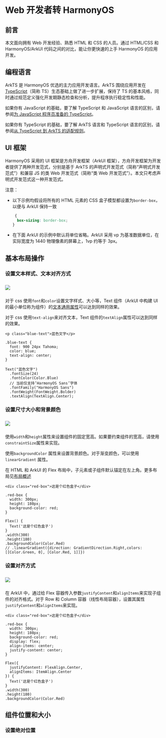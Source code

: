 # Web 开发者转 HarmonyOS

## 前言

本文面向拥有 Web 开发经验、熟悉 HTML 和 CSS 的人员。通过 HTML/CSS 和 HarmonyOS/ArkUI 代码之间的对比，能让你更快速的上手 HarmonyOS 的应用开发。

## 编程语言

ArkTS 是 HarmonyOS 优选的主力应用开发语言。ArkTS 围绕应用开发在[TypeScript](https://www.typescriptlang.org/)（简称 TS）生态基础上做了进一步扩展，保持了 TS 的基本风格，同时通过规范定义强化开发期静态检查和分析，提升程序执行稳定性和性能。

如果你有 JavaScript 的基础，要了解 TypeScript 和 JavaScript 语言的区别，请参阅[为 JavaScript 程序员准备的 TypeScript](https://www.typescriptlang.org/zh/docs/handbook/typescript-in-5-minutes.html)。

如果你有 TypeScript 的基础，要了解 ArkTS 语言和 TypeScript 语言的区别，请参阅[从 TypeScript 到 ArkTS 的适配规则](https://docs.openharmony.cn/pages/v4.1/zh-cn/application-dev/quick-start/typescript-to-arkts-migration-guide.md)。

## UI 框架

HarmonyOS 采用的 UI 框架是方舟开发框架（ArkUI 框架），方舟开发框架为开发者提供了两种开发范式，分别是基于 ArkTS 的声明式开发范式（简称“声明式开发范式”）和兼容 JS 的类 Web 开发范式（简称“类 Web 开发范式”）。本文只考虑声明式开发范式这一种开发范式。

注意：

- 以下示例均假设将所有的 HTML 元素的 CSS 盒子模型都设置为`border-box`，以便与 ArkUI 保持一致
  ```css
   {
    box-sizing: border-box;
  }
  ```
- 在下面 ArkUI 的示例中默认将单位省略。ArkUI 采用 vp 为基准数据单位，在实际宽度为 1440 物理像素的屏幕上，1vp 约等于 3px。

## 基本布局操作

### 设置文本样式、文本对齐方式

<image src="/image/article/01.png" class="show-img" />

对于 css 使用`font`和`color`设置文字样式、大小等，Text 组件（ArkUI 中构建 UI 的最小单位称为组件）的[文本通用属性](https://docs.openharmony.cn/pages/v4.1/zh-cn/application-dev/reference/apis-arkui/arkui-ts/ts-universal-attributes-text-style.md)可以达到同样的效果。

对于 css 使用`text-align`来对齐文本，Text 组件的`textAlign`属性可以达到同样的效果。

```css{4-6}
<p class="blue-text">蓝色文字</p>

.blue-text {
  font: 900 24px Tahoma;
  color: blue;
  text-align: center;
}
```

```tsx {2-7}
Text("蓝色文字")
  .fontSize(24)
  .fontColor(Color.Blue)
  // 当前仅支持’HarmonyOS Sans’字体
  .fontFamily("HarmonyOS Sans")
  .fontWeight(FontWeight.Bolder)
  .textAlign(TextAlign.Center);
```

### 设置尺寸大小和背景颜色

<image src="/image/article/02.png" class="show-img" />

使用`width`和`height`属性来设置组件的固定宽高。如果要约束组件的宽高，请使用`constraintSize`属性来实现。

使用`backgroundColor` 属性来设置背景颜色。对于渐变颜色，可以使用`linearGradient` 属性。

在 HTML 和 ArkUI 的 Flex 布局中，子元素或子组件默认锚定在左上角。更多布局见[布局概述](https://docs.openharmony.cn/pages/v4.1/zh-cn/application-dev/ui/arkts-layout-development-overview.md)

```css{4-6}
<div class="red-box">这是个红色盒子</div>

.red-box {
  width: 300px;
  height: 180px;
  background-color: red;
}
```

```tsx{4-6}
Flex() {
  Text('这是个红色盒子')
}
.width(300)
.height(180)
.backgroundColor(Color.Red)
// .linearGradient({direction: GradientDirection.Right,colors: [[Color.Green, 0], [Color.Red, 1]]})
```

### 设置对齐方式

<image src="/image/article/03.png" class="show-img" />

在 ArkUI 中，通过给 Flex 容器传入参数`justifyContent`和`alignItems`来实现子组件的对齐格式。对于 Row 和 Column 容器（线性布局容器），设置其属性`justifyContent`和`alignItems`来实现。

```css{7-9}
<div class="red-box">这是个红色盒子</div>

.red-box {
  width: 300px;
  height: 180px;
  background-color: red;
  display: flex;
  align-items: center;
  justify-content: center;
}
```

```tsx{2-3}
Flex({
  justifyContent: FlexAlign.Center,
  alignItems: ItemAlign.Center
}) {
  Text('这是个红色盒子')
}
.width(300)
.height(180)
.backgroundColor(Color.Red)
```

## 组件位置和大小

### 设置绝对位置

<style lang="scss" scoped>
.show-img {
  margin: 10px 0;
}
</style>
